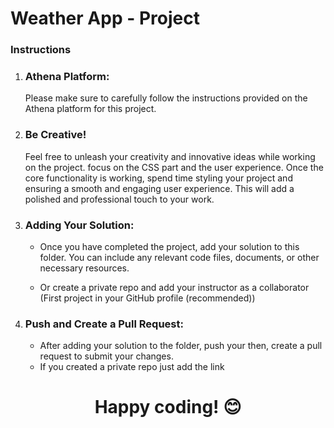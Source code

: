 # Weather App - Project

### Instructions

1. ### Athena Platform:

   Please make sure to carefully follow the instructions provided on the Athena platform for this project.

2. ### Be Creative!

   Feel free to unleash your creativity and innovative ideas while working on the project. focus on the CSS part and the user experience. Once the core functionality is working, spend time styling your project and ensuring a smooth and engaging user experience. This will add a polished and professional touch to your work.

3. ### Adding Your Solution:

   - Once you have completed the project, add your solution to this folder. You can include any relevant code files, documents, or other necessary resources. 

   - Or create a private repo and add your instructor as a collaborator (First project in your GitHub profile (recommended))

4. ### Push and Create a Pull Request:

   - After adding your solution to the folder, push your then, create a pull request to submit your changes. 
   - If you created a private repo just add the link 

<h1 style = "text-align:center">Happy coding! 😊 </h1>
